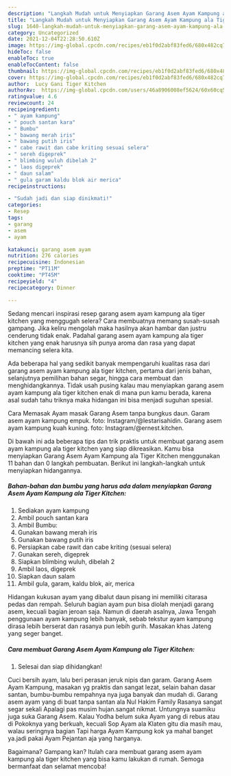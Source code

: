 ```yaml
---
description: "Langkah Mudah untuk Menyiapkan Garang Asem Ayam Kampung ala Tiger Kitchen yang Bisa Manjain Lidah"
title: "Langkah Mudah untuk Menyiapkan Garang Asem Ayam Kampung ala Tiger Kitchen yang Bisa Manjain Lidah"
slug: 1640-langkah-mudah-untuk-menyiapkan-garang-asem-ayam-kampung-ala-tiger-kitchen-yang-bisa-manjain-lidah
category: Uncategorized
date: 2021-12-04T22:28:50.610Z
image: https://img-global.cpcdn.com/recipes/eb1f0d2abf83fed6/680x482cq70/garang-asem-ayam-kampung-ala-tiger-kitchen-foto-resep-utama.jpg
hideToc: false
enableToc: true
enableTocContent: false
thumbnail: https://img-global.cpcdn.com/recipes/eb1f0d2abf83fed6/680x482cq70/garang-asem-ayam-kampung-ala-tiger-kitchen-foto-resep-utama.jpg
cover: https://img-global.cpcdn.com/recipes/eb1f0d2abf83fed6/680x482cq70/garang-asem-ayam-kampung-ala-tiger-kitchen-foto-resep-utama.jpg
author:  Lucy Gani Tiger Kitchen
authorAv:  https://img-global.cpcdn.com/users/46a8906008ef5624/60x60cq50/avatar.jpg
ratingvalue: 4.6
reviewcount: 24
recipeingredient:
- " ayam kampung"
- " pouch santan kara"
- " Bumbu"
- " bawang merah iris"
- " bawang putih iris"
- " cabe rawit dan cabe kriting sesuai selera"
- " sereh digeprek"
- " blimbing wuluh dibelah 2"
- " laos digeprek"
- " daun salam"
- " gula garam kaldu blok air merica"
recipeinstructions:

- "Sudah jadi dan siap dinikmati!"
categories:
- Resep
tags:
- garang
- asem
- ayam

katakunci: garang asem ayam 
nutrition: 276 calories
recipecuisine: Indonesian
preptime: "PT11M"
cooktime: "PT45M"
recipeyield: "4"
recipecategory: Dinner

---
```



Sedang mencari inspirasi resep garang asem ayam kampung ala tiger kitchen yang menggugah selera? Cara membuatnya memang susah-susah gampang. Jika keliru mengolah maka hasilnya akan hambar dan justru cenderung tidak enak. Padahal garang asem ayam kampung ala tiger kitchen yang enak harusnya sih punya aroma dan rasa yang dapat memancing selera kita.


Ada beberapa hal yang sedikit banyak mempengaruhi kualitas rasa dari garang asem ayam kampung ala tiger kitchen, pertama dari jenis bahan, selanjutnya pemilihan bahan segar, hingga cara membuat dan menghidangkannya. Tidak usah pusing kalau mau menyiapkan garang asem ayam kampung ala tiger kitchen enak di mana pun kamu berada, karena asal sudah tahu triknya maka hidangan ini bisa menjadi suguhan spesial.

Cara Memasak Ayam masak Garang Asem tanpa bungkus daun. Garam asem ayam kampung empuk. foto: Instagram/@lestarisahidin. Garang asem ayam kampung kuah kuning. foto: Instagram/@ernest.kitchen.


Di bawah ini ada beberapa tips dan trik praktis untuk membuat garang asem ayam kampung ala tiger kitchen yang siap dikreasikan. Kamu bisa menyiapkan Garang Asem Ayam Kampung ala Tiger Kitchen menggunakan 11 bahan dan 0 langkah pembuatan. Berikut ini langkah-langkah untuk menyiapkan hidangannya.

<!--inarticleads1-->

##### Bahan-bahan dan bumbu yang harus ada dalam menyiapkan Garang Asem Ayam Kampung ala Tiger Kitchen:

1. Sediakan  ayam kampung
1. Ambil  pouch santan kara
1. Ambil  Bumbu:
1. Gunakan  bawang merah iris
1. Gunakan  bawang putih iris
1. Persiapkan  cabe rawit dan cabe kriting (sesuai selera)
1. Gunakan  sereh, digeprek
1. Siapkan  blimbing wuluh, dibelah 2
1. Ambil  laos, digeprek
1. Siapkan  daun salam
1. Ambil  gula, garam, kaldu blok, air, merica


Hidangan kukusan ayam yang dibalut daun pisang ini memiliki citarasa pedas dan rempah. Seluruh bagian ayam pun bisa diolah menjadi garang asem, kecuali bagian jeroan saja. Namun di daerah asalnya, Jawa Tengah penggunaan ayam kampung lebih banyak, sebab tekstur ayam kampung dirasa lebih berserat dan rasanya pun lebih gurih. Masakan khas Jateng yang seger banget. 

<!--inarticleads2-->

##### Cara membuat Garang Asem Ayam Kampung ala Tiger Kitchen:


1. Selesai dan siap dihidangkan!

Cuci bersih ayam, lalu beri perasan jeruk nipis dan garam. Garang Asem Ayam Kampung, masakan yg praktis dan sangat lezat, selain bahan dasar santan, bumbu-bumbu rempahnya nya juga banyak dan mudah di. Garang asem ayam yang di buat tanpa santan ala Nul Hakim Family Rasanya sangat segar sekali Apalagi pas musim hujan.sangat nikmat. Untungnya suamiku juga suka Garang Asem. Kalau Yodha belum suka Ayam yang di rebus atau di Pokoknya yang berkuah, kecuali Sop Ayam ala Klaten gitu dia masih mau, walau seringnya bagian Tapi harga Ayam Kampung kok ya mahal banget ya.jadi pakai Ayam Pejantan aja yang harganya. 

Bagaimana? Gampang kan? Itulah cara membuat garang asem ayam kampung ala tiger kitchen yang bisa kamu lakukan di rumah. Semoga bermanfaat dan selamat mencoba!
